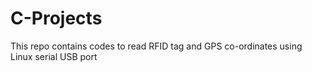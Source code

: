# C-Projects

This repo contains codes to read RFID tag and GPS co-ordinates using Linux serial USB port
